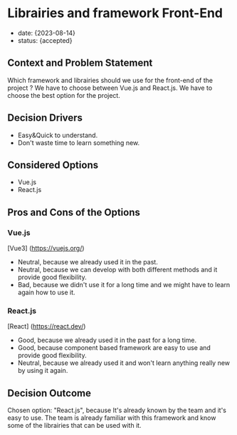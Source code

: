 <!-- For more information : https://adr.github.io/ -->
<!-- Inspired by https://raw.githubusercontent.com/adr/madr/main/template/adr-template.md -->
# Librairies and framework Front-End

* date: {2023-08-14}
* status: {accepted}

## Context and Problem Statement

Which framework and librairies should we use for the front-end of the project ? We have to choose between Vue.js and React.js. We have to choose the best option for the project.

<!-- This is an optional element. Feel free to remove. -->
## Decision Drivers

* Easy&Quick to understand.
* Don't waste time to learn something new.

## Considered Options

* Vue.js
* React.js

<!-- This is an optional element. Feel free to remove. -->
## Pros and Cons of the Options

### Vue.js

<!-- This is an optional element. Feel free to remove. -->
[Vue3] (https://vuejs.org/)

* Neutral, because we already used it in the past.
* Neutral, because we can develop with both different methods and it provide good flexibility.
* Bad, because we didn't use it for a long time and we might have to learn again how to use it.

### React.js

[React] (https://react.dev/)

* Good, because we already used it in the past for a long time.
* Good, because component based framework are easy to use and provide good flexibility.
* Neutral, because we already used it and won't learn anything really new by using it again.

## Decision Outcome

Chosen option: "React.js", because
It's already known by the team and it's easy to use. The team is already familiar with this framework and know some of the librairies that can be used with it.